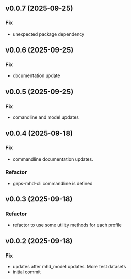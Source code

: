 ## v0.0.7 (2025-09-25)

### Fix

- unexpected package dependency

## v0.0.6 (2025-09-25)

### Fix

- documentation update

## v0.0.5 (2025-09-25)

### Fix

- comandline and model updates

## v0.0.4 (2025-09-18)

### Fix

- commandline documentation updates.

### Refactor

- gnps-mhd-cli commandline is defined

## v0.0.3 (2025-09-18)

### Refactor

- refactor to use some utility methods for each profile

## v0.0.2 (2025-09-18)

### Fix

- updates after mhd_model updates. More test datasets
- initial commit
